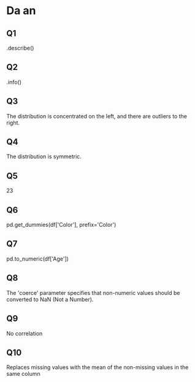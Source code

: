 # Da an
## Q1
.describe()

## Q2
.info()

## Q3
The distribution is concentrated on the left, and there are outliers to the right.

## Q4
The distribution is symmetric.

## Q5
23

## Q6
pd.get_dummies(df['Color'], prefix='Color')

## Q7
pd.to_numeric(df['Age'])

## Q8
The 'coerce' parameter specifies that non-numeric values should be converted to NaN (Not a Number).

## Q9
No correlation

## Q10
Replaces missing values with the mean of the non-missing values in the same column
